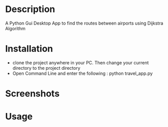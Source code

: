 # Description 
A Python Gui Desktop App to find the routes between airports using Dijkstra Algorithm 

# Installation 

* clone the project anywhere in your PC. Then change your current directory to the project directory 
* Open Command Line  and enter the following :
	python travel_app.py
	



# Screenshots 


# Usage 


